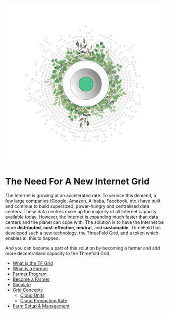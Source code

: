 ![threefold grid header](./img/grid_header.png)

# The Need For A New Internet Grid

The Internet is growing at an accelerated rate. To service this demand, a few large companies (Google, Amazon, Alibaba, Facebook, etc.) have built and continue to build supersized, power-hungry and centralized data centers. These data centers make up the majority of all Internet capacity available today. However, the Internet is expanding much faster than data centers and the planet can cope with. The solution is to have the Internet be more **distributed**, **cost**-**effective**, **neutral,** and **sustainable**. ThreeFold has developed such a new technology, the ThreeFold Grid, and a token which enables all this to happen.

And you can become a part of this solution by becoming a farmer and add more decentralized capacity to the Threefold Grid.

- [What is the TF Grid](grid_what.md)
- [What is a Farmer](what_is_a_farmer.md)
- [Farmer Program](farmer_progam.md)
- [Become a Farmer](become_a_farmer.md)
- [Simulate](farming_simulate.md)
- [Grid Concepts](grid_concepts.md)
    - [Cloud Units](cloud_units_4.md)
    - [Cloud Production Rate](cloud_production_rate.md)
- [Farm Setup & Management](farm_setup_management.md)